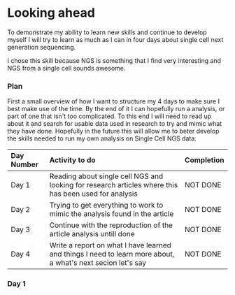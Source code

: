 # Looking ahead





To demonstrate my ability to learn new skills and continue to develop myself I will try to learn as much as I can in four days about single cell next generation sequencing. 

I chose this skill because NGS is something that I find very interesting and NGS from a single cell sounds awesome. 

### Plan

First a small overview of how I want to structure my 4 days to make sure I best make use of the time. By the end of it I can hopefully run a analysis, or part of one that isn't too complicated. To this end I will need to read up about it and search for usable data used in research to try and mimic what they have done. Hopefully in the future this will allow me to beter develop the skills needed to run my own analysis on Single Cell NGS data. 


|Day Number |Activity to do                                                                                              |Completion |
|:----------|:-----------------------------------------------------------------------------------------------------------|:----------|
|Day 1      |Reading about single cell NGS and looking for research articles where this has been used for analysis       |NOT DONE   |
|Day 2      |Trying to get everything to work to mimic the analysis found in the article                                 |NOT DONE   |
|Day 3      |Continue with the reproduction of the article analysis untill done                                          |NOT DONE   |
|Day 4      |Write a report on what I have learned and things I need to learn more about, a what's next secion let's say |NOT DONE   |

### Day 1 
